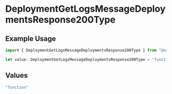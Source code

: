 # DeploymentGetLogsMessageDeploymentsResponse200Type

## Example Usage

```typescript
import { DeploymentGetLogsMessageDeploymentsResponse200Type } from "@orq-ai/node/models/operations";

let value: DeploymentGetLogsMessageDeploymentsResponse200Type = "function";
```

## Values

```typescript
"function"
```